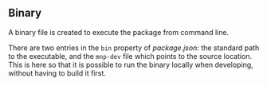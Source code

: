 ## Binary

A binary file is created to execute the package from command line.

There are two entries in the `bin` property of _package.json_: the standard path to the executable, and the `mnp-dev` file which points to the source location. This is here so that it is possible to run the binary locally when developing, without having to build it first.